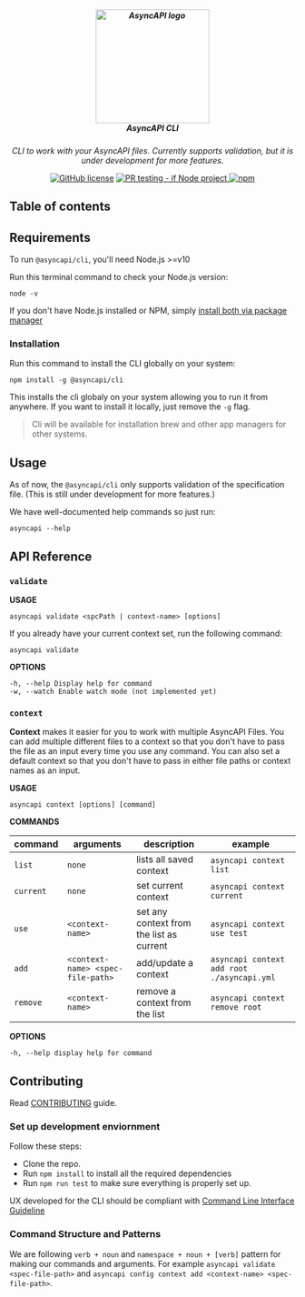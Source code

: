 <h5 align="center">
  <br>
  <a href="https://www.asyncapi.org"><img src="https://github.com/asyncapi/parser-nodejs/raw/master/assets/logo.png" alt="AsyncAPI logo" width="200"></a>
  <br>
  AsyncAPI CLI
</h5>
<p align="center">
  <em>CLI to work with your AsyncAPI files. Currently supports validation, but it is under development for more features.</em>
</p>

<p align="center">
<a href="https://github.com/asyncapi/cli/blob/master/LICENSE"><img alt="GitHub license" src="https://img.shields.io/github/license/asyncapi/cli"></a>
<a href="https://github.com/asyncapi/cli/actions/workflows/if-nodejs-pr-testing.yml">
<img src="https://github.com/asyncapi/cli/actions/workflows/if-nodejs-pr-testing.yml/badge.svg" alt="PR testing - if Node project"  />
</a>
<a href="https://www.npmjs.com/package/@asyncapi/cli">
<img alt="npm" src="https://img.shields.io/npm/dw/@asyncapi/cli">
</a>

</p>

## Table of contents

<!-- toc -->

<!-- tocstop -->

## Requirements
To run `@asyncapi/cli`, you'll need Node.js >=v10

Run this terminal command to check your Node.js version:
```
node -v
```

If you don't have Node.js installed or NPM, simply [install both via package manager](https://nodejs.org/en/download/package-manager/)

### Installation

Run this command to install the CLI globally on your system:

```
npm install -g @asyncapi/cli
```

This installs the cli globaly on your system allowing you to run it from anywhere. If you want to install it locally, just remove the `-g` flag. 

> Cli will be available for installation brew and other app managers for other systems. 



## Usage

As of now, the `@asyncapi/cli` only supports validation of the specification file. (This is still under development for more features.)

We have well-documented help commands so just run:

```
asyncapi --help 
```




## API Reference

### `validate`

**USAGE**

```
asyncapi validate <spcPath | context-name> [options]
```

If you already have your current context set, run the following command:

```
asyncapi validate
```

**OPTIONS** 

```
-h, --help Display help for command
-w, --watch Enable watch mode (not implemented yet)
```


### `context`

**Context** makes it easier for you to work with multiple AsyncAPI Files. You can add multiple different files to a context so that you don't have to pass the file as an input every time you use any command. You can also set a default context so that you don't have to pass in either file paths or context names as an input.

**USAGE**

```
asyncapi context [options] [command]
```

**COMMANDS**

|command|arguments|description|example|
|-------|---------|-----------|-------|
|`list`|`none` |lists all saved context|`asyncapi context list`|
|`current`|`none`|set current context|`asyncapi context current`|
|`use` | `<context-name>`| set any context from the list as current|`asyncapi context use test`|
|`add`|`<context-name> <spec-file-path>`|add/update a context|`asyncapi context add root ./asyncapi.yml`|
|`remove`|`<context-name>`|remove a context from the list|`asyncapi context remove root`|

**OPTIONS**

```
-h, --help display help for command
```



## Contributing

Read [CONTRIBUTING](https://github.com/asyncapi/CLI/blob/master/CONTRIBUTING.md) guide.

### Set up development enviornment

Follow these steps:
- Clone the repo.
- Run `npm install` to install all the required dependencies
- Run `npm run test` to make sure everything is properly set up.

UX developed for the CLI should be compliant with [Command Line Interface Guideline](https://clig.dev/)

### Command Structure and Patterns

We are following `verb + noun` and `namespace + noun + [verb]` pattern for making our commands and arguments. For example `asyncapi validate <spec-file-path>` and `asyncapi config context add <context-name> <spec-file-path>`.
